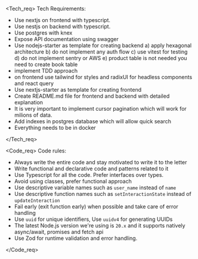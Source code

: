 <Tech_req>
Tech Requirements:

- Use nextjs on frontend with typescript.
- Use nestjs on backend with typescript.
- Use postgres with knex
- Expose API documentation using swagger
- Use nodejs-starter as template for creating backend
  a) apply hexagonal architecture
  b) do not implement any auth flow
  c) use vitest for testing
  d) do not implement sentry or AWS
  e) product table is not needed you need to create book table
- implement TDD approach
- on frontend use tailwind for styles and radixUI for headless components and react query
- Use nextjs-starter as template for creating frontend
- Create README.md file for frontend and backend with detailed explanation
- It is very important to implement cursor pagination which will work for milions of data.
- Add indexes in postgres database which will allow quick search
- Everything needs to be in docker

</Tech_req>

<Code_req>
Code rules:

- Always write the entire code and stay motivated to write it to the letter
- Write functional and declarative code and patterns related to it
- Use Typescript for all the code. Prefer interfaces over types.
- Avoid using classes, prefer functional approach
- Use descriptive variable names such as `user_name` instead of `name`
- Use descriptive function names such as `setInteractionState` instead of `updateInteraction`
- Fail early (exit function early) when possible and take care of error handling
- Use `uuid` for unique identifiers, Use `uuidv4` for generating UUIDs
- The latest Node.js version we're using is `20.x` and it supports natively async/await, promises and fetch api
- Use Zod for runtime validation and error handling.

</Code_req>
